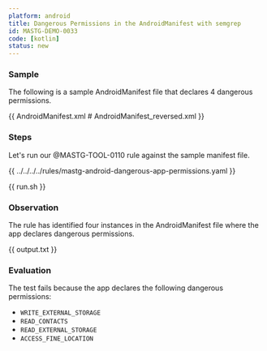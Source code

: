 ```yaml
---
platform: android
title: Dangerous Permissions in the AndroidManifest with semgrep
id: MASTG-DEMO-0033
code: [kotlin]
status: new
---
```


### Sample

The following is a sample AndroidManifest file that declares 4 dangerous permissions.

{{ AndroidManifest.xml # AndroidManifest_reversed.xml }}

### Steps

Let's run our @MASTG-TOOL-0110 rule against the sample manifest file.

{{ ../../../../rules/mastg-android-dangerous-app-permissions.yaml }}

{{ run.sh }}

### Observation

The rule has identified four instances in the AndroidManifest file where the app declares dangerous permissions.

{{ output.txt }}

### Evaluation

The test fails because the app declares the following dangerous permissions:

- `WRITE_EXTERNAL_STORAGE`
- `READ_CONTACTS`
- `READ_EXTERNAL_STORAGE`
- `ACCESS_FINE_LOCATION`
